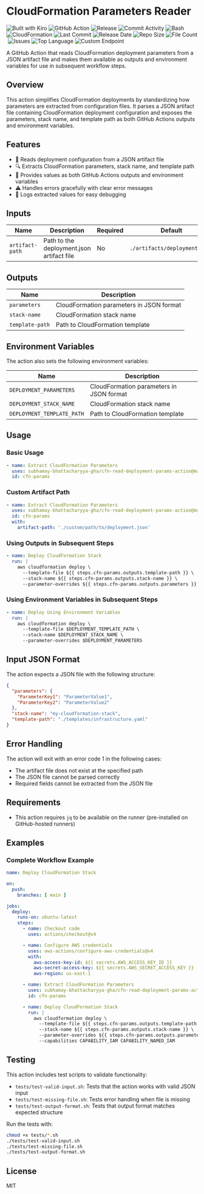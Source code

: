 # CloudFormation Parameters Reader

![Built with Kiro](https://img.shields.io/badge/Built%20with-Kiro-blue?style=flat&logo=data:image/svg+xml;base64,PHN2ZyB3aWR0aD0iMjQiIGhlaWdodD0iMjQiIHZpZXdCb3g9IjAgMCAyNCAyNCIgZmlsbD0ibm9uZSIgeG1sbnM9Imh0dHA6Ly93d3cudzMub3JnLzIwMDAvc3ZnIj4KPHBhdGggZD0iTTEyIDJMMTMuMDkgOC4yNkwyMCA5TDEzLjA5IDE1Ljc0TDEyIDIyTDEwLjkxIDE1Ljc0TDQgOUwxMC45MSA4LjI2TDEyIDJaIiBmaWxsPSJ3aGl0ZSIvPgo8L3N2Zz4K)&nbsp;![GitHub Action](https://img.shields.io/badge/GitHub-Action-blue?logo=github)&nbsp;![Release](https://github.com/subhamay-bhattacharyya-gha/cfn-read-deployment-params-action/actions/workflows/release.yaml/badge.svg)&nbsp;![Commit Activity](https://img.shields.io/github/commit-activity/t/subhamay-bhattacharyya-gha/cfn-read-deployment-params-action)&nbsp;![Bash](https://img.shields.io/badge/Language-Bash-green?logo=gnubash)&nbsp;![CloudFormation](https://img.shields.io/badge/AWS-CloudFormation-orange?logo=amazonaws)&nbsp;![Last Commit](https://img.shields.io/github/last-commit/subhamay-bhattacharyya-gha/cfn-read-deployment-params-action)&nbsp;![Release Date](https://img.shields.io/github/release-date/subhamay-bhattacharyya-gha/cfn-read-deployment-params-action)&nbsp;![Repo Size](https://img.shields.io/github/repo-size/subhamay-bhattacharyya-gha/cfn-read-deployment-params-action)&nbsp;![File Count](https://img.shields.io/github/directory-file-count/subhamay-bhattacharyya-gha/cfn-read-deployment-params-action)&nbsp;![Issues](https://img.shields.io/github/issues/subhamay-bhattacharyya-gha/cfn-read-deployment-params-action)&nbsp;![Top Language](https://img.shields.io/github/languages/top/subhamay-bhattacharyya-gha/cfn-read-deployment-params-action)&nbsp;![Custom Endpoint](https://img.shields.io/endpoint?url=https://gist.githubusercontent.com/bsubhamay/25590b2f7483ee8b8b514c46f54badf7/raw/cfn-read-deployment-params-action.json?)

A GitHub Action that reads CloudFormation deployment parameters from a JSON artifact file and makes them available as outputs and environment variables for use in subsequent workflow steps.

## Overview

This action simplifies CloudFormation deployments by standardizing how parameters are extracted from configuration files. It parses a JSON artifact file containing CloudFormation deployment configuration and exposes the parameters, stack name, and template path as both GitHub Actions outputs and environment variables.

## Features

- 📄 Reads deployment configuration from a JSON artifact file
- 🔍 Extracts CloudFormation parameters, stack name, and template path
- 🔌 Provides values as both GitHub Actions outputs and environment variables
- ⚠️ Handles errors gracefully with clear error messages
- 📝 Logs extracted values for easy debugging

## Inputs

| Name | Description | Required | Default |
|------|-------------|----------|---------|
| `artifact-path` | Path to the deployment.json artifact file | No | `./artifacts/deployment.json` |

## Outputs

| Name | Description |
|------|-------------|
| `parameters` | CloudFormation parameters in JSON format |
| `stack-name` | CloudFormation stack name |
| `template-path` | Path to CloudFormation template |

## Environment Variables

The action also sets the following environment variables:

| Name | Description |
|------|-------------|
| `DEPLOYMENT_PARAMETERS` | CloudFormation parameters in JSON format |
| `DEPLOYMENT_STACK_NAME` | CloudFormation stack name |
| `DEPLOYMENT_TEMPLATE_PATH` | Path to CloudFormation template |

## Usage

### Basic Usage

```yaml
- name: Extract CloudFormation Parameters
  uses: subhamay-bhattacharyya-gha/cfn-read-deployment-params-action@main
  id: cfn-params
```

### Custom Artifact Path

```yaml
- name: Extract CloudFormation Parameters
  uses: subhamay-bhattacharyya-gha/cfn-read-deployment-params-action@main
  id: cfn-params
  with:
    artifact-path: './custom/path/to/deployment.json'
```

### Using Outputs in Subsequent Steps

```yaml
- name: Deploy CloudFormation Stack
  run: |
    aws cloudformation deploy \
      --template-file ${{ steps.cfn-params.outputs.template-path }} \
      --stack-name ${{ steps.cfn-params.outputs.stack-name }} \
      --parameter-overrides ${{ steps.cfn-params.outputs.parameters }}
```

### Using Environment Variables in Subsequent Steps

```yaml
- name: Deploy Using Environment Variables
  run: |
    aws cloudformation deploy \
      --template-file $DEPLOYMENT_TEMPLATE_PATH \
      --stack-name $DEPLOYMENT_STACK_NAME \
      --parameter-overrides $DEPLOYMENT_PARAMETERS
```

## Input JSON Format

The action expects a JSON file with the following structure:

```json
{
  "parameters": {
    "ParameterKey1": "ParameterValue1",
    "ParameterKey2": "ParameterValue2"
  },
  "stack-name": "my-cloudformation-stack",
  "template-path": "./templates/infrastructure.yaml"
}
```

## Error Handling

The action will exit with an error code 1 in the following cases:
- The artifact file does not exist at the specified path
- The JSON file cannot be parsed correctly
- Required fields cannot be extracted from the JSON file

## Requirements

- This action requires `jq` to be available on the runner (pre-installed on GitHub-hosted runners)

## Examples

### Complete Workflow Example

```yaml
name: Deploy CloudFormation Stack

on:
  push:
    branches: [ main ]

jobs:
  deploy:
    runs-on: ubuntu-latest
    steps:
      - name: Checkout code
        uses: actions/checkout@v4

      - name: Configure AWS credentials
        uses: aws-actions/configure-aws-credentials@v4
        with:
          aws-access-key-id: ${{ secrets.AWS_ACCESS_KEY_ID }}
          aws-secret-access-key: ${{ secrets.AWS_SECRET_ACCESS_KEY }}
          aws-region: us-east-1

      - name: Extract CloudFormation Parameters
        uses: subhamay-bhattacharyya-gha/cfn-read-deployment-params-action@v1
        id: cfn-params

      - name: Deploy CloudFormation Stack
        run: |
          aws cloudformation deploy \
            --template-file ${{ steps.cfn-params.outputs.template-path }} \
            --stack-name ${{ steps.cfn-params.outputs.stack-name }} \
            --parameter-overrides ${{ steps.cfn-params.outputs.parameters }} \
            --capabilities CAPABILITY_IAM CAPABILITY_NAMED_IAM
```

## Testing

This action includes test scripts to validate functionality:

- `tests/test-valid-input.sh`: Tests that the action works with valid JSON input
- `tests/test-missing-file.sh`: Tests error handling when file is missing
- `tests/test-output-format.sh`: Tests that output format matches expected structure

Run the tests with:

```bash
chmod +x tests/*.sh
./tests/test-valid-input.sh
./tests/test-missing-file.sh
./tests/test-output-format.sh
```

## License

MIT